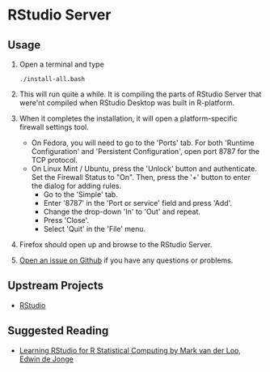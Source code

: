 # RStudio Server

## Usage

1. Open a terminal and type

	```
	./install-all.bash
	```
1. This will run quite a while. It is compiling the parts of RStudio Server that were'nt compiled when RStudio Desktop was built in R-platform.
1. When it completes the installation, it will open a platform-specific firewall settings tool. 
	* On Fedora, you will need to go to the 'Ports' tab. For both 'Runtime Configuration' and 'Persistent Configuration', open port 8787 for the TCP protocol.
	* On Linux Mint / Ubuntu, press the 'Unlock' button and authenticate. Set the Firewall Status to "On". Then, press the '+' button to enter the dialog for adding rules.
		* Go to the 'Simple' tab.
		* Enter '8787' in the 'Port or service' field and press 'Add'.
		* Change the drop-down 'In' to 'Out' and repeat.
		* Press 'Close'.
		* Select 'Quit' in the 'File' menu.
1. Firefox should open up and browse to the RStudio Server.
1. [Open an issue on Github](https://github.com/znmeb/Computational-Journalism-Publishers-Workbench/issues/new) if you have any questions or problems.

## Upstream Projects
* [RStudio](http://www.rstudio.com/)

## Suggested Reading
* [Learning RStudio for R Statistical Computing by Mark van der Loo, Edwin de Jonge](http://j.mp/14Z5k8d)

